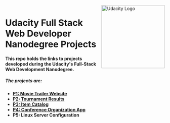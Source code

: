 <img align="right" src="https://d1qb2nb5cznatu.cloudfront.net/startups/i/113563-0d042ff7bd710ce95c303aa3f93c8522-medium_jpg.jpg?buster=1431803239" height="200" width="200" alt="Udacity Logo"> 

# Udacity Full Stack Web Developer Nanodegree Projects

#### This repo holds the links to projects developed during the Udacity's Full-Stack Web Development Nanodegree.

##### The projects are:

- [**P1: Movie Trailer Website**][1]
- [**P2: Tournament Results**][2]
- [**P3: Item Catalog**][3]
- [**P4: Conference Organization App**][4]
- **P5: Linux Server Configuration**

[1]: https://github.com/davidojedalopez/movie-trailer-website
[2]: https://github.com/davidojedalopez/tournament-database
[3]: https://github.com/davidojedalopez/games_characters_catalog
[4]: https://github.com/davidojedalopez/conference-organization-app
